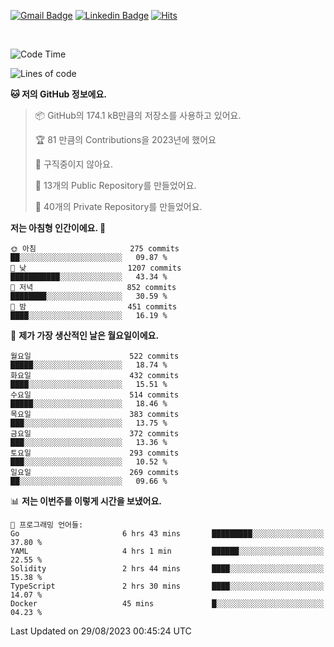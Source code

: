 [![Gmail Badge](https://img.shields.io/badge/-725psh@gmail.com-c14438?style=flat&logo=Gmail&logoColor=white&link=mailto:725psh@gmail.com)](mailto:725psh@gmail.com) 
[![Linkedin Badge](https://img.shields.io/badge/-soohanpark-0072b1?style=flat&logo=Linkedin&logoColor=white&link=https://www.linkedin.com/in/soohanpark/)](https://www.linkedin.com/in/soohanpark/) 
[![Hits](https://hits.seeyoufarm.com/api/count/incr/badge.svg?url=https%3A%2F%2Fgithub.com%2FSoohan-Park&count_bg=%23000000&title_bg=%23828282&icon=gradle.svg&icon_color=%23FFFFFF&title=Visited&edge_flat=false)](https://hits.seeyoufarm.com)  

<br />

<!--START_SECTION:waka-->
![Code Time](http://img.shields.io/badge/Code%20Time-1%2C235%20hrs%2011%20mins-blue)

![Lines of code](https://img.shields.io/badge/%EC%A0%80%EB%8A%94%20%EC%97%AC%ED%83%9C%EA%B9%8C%EC%A7%80%20-6.2%20million%20%EC%A4%84%EC%9D%98%20%EC%BD%94%EB%93%9C%EB%A5%BC%20%EC%9E%91%EC%84%B1%ED%96%88%EC%96%B4%EC%9A%94.-blue)

**🐱 저의 GitHub 정보에요.** 

> 📦 GitHub의 174.1 kB만큼의 저장소를 사용하고 있어요. 
 > 
> 🏆 81 만큼의 Contributions을 2023년에 했어요
 > 
> 🚫 구직중이지 않아요.
 > 
> 📜 13개의 Public Repository를 만들었어요. 
 > 
> 🔑 40개의 Private Repository를 만들었어요. 
 > 
**저는 아침형 인간이에요. 🐤** 

```text
🌞 아침                     275 commits         ██░░░░░░░░░░░░░░░░░░░░░░░   09.87 % 
🌆 낮　                     1207 commits        ███████████░░░░░░░░░░░░░░   43.34 % 
🌃 저녁                     852 commits         ████████░░░░░░░░░░░░░░░░░   30.59 % 
🌙 밤　                     451 commits         ████░░░░░░░░░░░░░░░░░░░░░   16.19 % 
```
📅 **제가 가장 생산적인 날은 월요일이에요.** 

```text
월요일                      522 commits         █████░░░░░░░░░░░░░░░░░░░░   18.74 % 
화요일                      432 commits         ████░░░░░░░░░░░░░░░░░░░░░   15.51 % 
수요일                      514 commits         █████░░░░░░░░░░░░░░░░░░░░   18.46 % 
목요일                      383 commits         ███░░░░░░░░░░░░░░░░░░░░░░   13.75 % 
금요일                      372 commits         ███░░░░░░░░░░░░░░░░░░░░░░   13.36 % 
토요일                      293 commits         ███░░░░░░░░░░░░░░░░░░░░░░   10.52 % 
일요일                      269 commits         ██░░░░░░░░░░░░░░░░░░░░░░░   09.66 % 
```


📊 **저는 이번주를 이렇게 시간을 보냈어요.** 

```text
💬 프로그래밍 언어들: 
Go                       6 hrs 43 mins       █████████░░░░░░░░░░░░░░░░   37.80 % 
YAML                     4 hrs 1 min         ██████░░░░░░░░░░░░░░░░░░░   22.55 % 
Solidity                 2 hrs 44 mins       ████░░░░░░░░░░░░░░░░░░░░░   15.38 % 
TypeScript               2 hrs 30 mins       ████░░░░░░░░░░░░░░░░░░░░░   14.07 % 
Docker                   45 mins             █░░░░░░░░░░░░░░░░░░░░░░░░   04.23 % 
```


 Last Updated on 29/08/2023 00:45:24 UTC
<!--END_SECTION:waka-->
